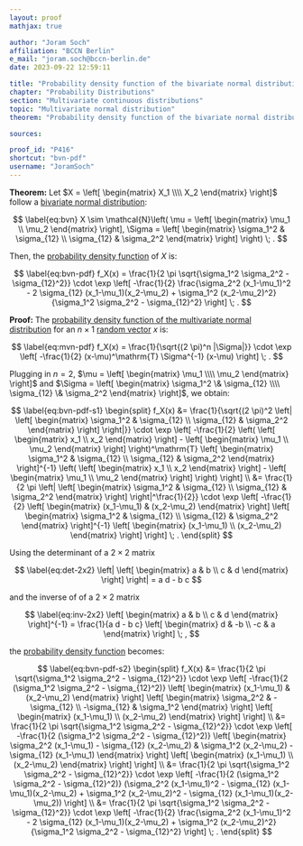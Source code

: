 ```yaml
---
layout: proof
mathjax: true

author: "Joram Soch"
affiliation: "BCCN Berlin"
e_mail: "joram.soch@bccn-berlin.de"
date: 2023-09-22 12:59:11

title: "Probability density function of the bivariate normal distribution"
chapter: "Probability Distributions"
section: "Multivariate continuous distributions"
topic: "Multivariate normal distribution"
theorem: "Probability density function of the bivariate normal distribution"

sources:

proof_id: "P416"
shortcut: "bvn-pdf"
username: "JoramSoch"
---
```



**Theorem:** Let $X = \left[ \begin{matrix} X_1 \\\\ X_2 \end{matrix} \right]$ follow a [bivariate normal distribution](/D/bvn):

$$ \label{eq:bvn}
X \sim \mathcal{N}\left( \mu = \left[ \begin{matrix} \mu_1 \\ \mu_2 \end{matrix} \right], \Sigma = \left[ \begin{matrix} \sigma_1^2 & \sigma_{12} \\ \sigma_{12} & \sigma_2^2 \end{matrix} \right] \right) \; .
$$

Then, the [probability density function](/D/pdf) of $X$ is:

$$ \label{eq:bvn-pdf}
f_X(x) = \frac{1}{2 \pi \sqrt{\sigma_1^2 \sigma_2^2 - \sigma_{12}^2}} \cdot \exp \left[ -\frac{1}{2} \frac{\sigma_2^2 (x_1-\mu_1)^2 - 2 \sigma_{12} (x_1-\mu_1)(x_2-\mu_2) + \sigma_1^2 (x_2-\mu_2)^2}{\sigma_1^2 \sigma_2^2 - \sigma_{12}^2} \right] \; .
$$


**Proof:** The [probability density function of the multivariate normal distribution](/P/mvn-pdf) for an $n \times 1$ [random vector](/D/rvec) $x$ is:

$$ \label{eq:mvn-pdf}
f_X(x) = \frac{1}{\sqrt{(2 \pi)^n |\Sigma|}} \cdot \exp \left[ -\frac{1}{2} (x-\mu)^\mathrm{T} \Sigma^{-1} (x-\mu) \right] \; .
$$

Plugging in $n = 2$, $\mu = \left[ \begin{matrix} \mu_1 \\\\ \mu_2 \end{matrix} \right]$ and $\Sigma = \left[ \begin{matrix} \sigma_1^2 \& \sigma_{12} \\\\ \sigma_{12} \& \sigma_2^2 \end{matrix} \right]$, we obtain:

$$ \label{eq:bvn-pdf-s1}
\begin{split}
f_X(x) &= \frac{1}{\sqrt{(2 \pi)^2 \left| \left[ \begin{matrix} \sigma_1^2 & \sigma_{12} \\ \sigma_{12} & \sigma_2^2 \end{matrix} \right] \right|}} \cdot \exp \left[ -\frac{1}{2} \left( \left[ \begin{matrix} x_1 \\ x_2 \end{matrix} \right] - \left[ \begin{matrix} \mu_1 \\ \mu_2 \end{matrix} \right] \right)^\mathrm{T} \left[ \begin{matrix} \sigma_1^2 & \sigma_{12} \\ \sigma_{12} & \sigma_2^2 \end{matrix} \right]^{-1} \left( \left[ \begin{matrix} x_1 \\ x_2 \end{matrix} \right] - \left[ \begin{matrix} \mu_1 \\ \mu_2 \end{matrix} \right] \right) \right] \\
&= \frac{1}{2 \pi \left| \left[ \begin{matrix} \sigma_1^2 & \sigma_{12} \\ \sigma_{12} & \sigma_2^2 \end{matrix} \right] \right|^\frac{1}{2}} \cdot \exp \left[ -\frac{1}{2} \left[ \begin{matrix} (x_1-\mu_1) & (x_2-\mu_2) \end{matrix} \right] \left[ \begin{matrix} \sigma_1^2 & \sigma_{12} \\ \sigma_{12} & \sigma_2^2 \end{matrix} \right]^{-1} \left[ \begin{matrix} (x_1-\mu_1) \\ (x_2-\mu_2) \end{matrix} \right] \right] \; .
\end{split}
$$

Using the determinant of a $2 \times 2$ matrix

$$ \label{eq:det-2x2}
\left| \left[ \begin{matrix} a & b \\ c & d \end{matrix} \right] \right| = a d - b c
$$

and the inverse of of a $2 \times 2$ matrix

$$ \label{eq:inv-2x2}
\left[ \begin{matrix} a & b \\ c & d \end{matrix} \right]^{-1} = \frac{1}{a d - b c} \left[ \begin{matrix} d & -b \\ -c & a \end{matrix} \right] \; ,
$$

the [probability density function](/D/pdf) becomes:

$$ \label{eq:bvn-pdf-s2}
\begin{split}
f_X(x) &= \frac{1}{2 \pi \sqrt{\sigma_1^2 \sigma_2^2 - \sigma_{12}^2}} \cdot \exp \left[ -\frac{1}{2 (\sigma_1^2 \sigma_2^2 - \sigma_{12}^2)} \left[ \begin{matrix} (x_1-\mu_1) & (x_2-\mu_2) \end{matrix} \right] \left[ \begin{matrix} \sigma_2^2 & -\sigma_{12} \\ -\sigma_{12} & \sigma_1^2 \end{matrix} \right] \left[ \begin{matrix} (x_1-\mu_1) \\ (x_2-\mu_2) \end{matrix} \right] \right] \\
&= \frac{1}{2 \pi \sqrt{\sigma_1^2 \sigma_2^2 - \sigma_{12}^2}} \cdot \exp \left[ -\frac{1}{2 (\sigma_1^2 \sigma_2^2 - \sigma_{12}^2)} \left[ \begin{matrix} \sigma_2^2 (x_1-\mu_1) - \sigma_{12} (x_2-\mu_2) & \sigma_1^2 (x_2-\mu_2) - \sigma_{12} (x_1-\mu_1) \end{matrix} \right] \left[ \begin{matrix} (x_1-\mu_1) \\ (x_2-\mu_2) \end{matrix} \right] \right] \\
&= \frac{1}{2 \pi \sqrt{\sigma_1^2 \sigma_2^2 - \sigma_{12}^2}} \cdot \exp \left[ -\frac{1}{2 (\sigma_1^2 \sigma_2^2 - \sigma_{12}^2)} (\sigma_2^2 (x_1-\mu_1)^2 - \sigma_{12} (x_1-\mu_1)(x_2-\mu_2) + \sigma_1^2 (x_2-\mu_2)^2 - \sigma_{12} (x_1-\mu_1)(x_2-\mu_2)) \right] \\
&= \frac{1}{2 \pi \sqrt{\sigma_1^2 \sigma_2^2 - \sigma_{12}^2}} \cdot \exp \left[ -\frac{1}{2} \frac{\sigma_2^2 (x_1-\mu_1)^2 - 2 \sigma_{12} (x_1-\mu_1)(x_2-\mu_2) + \sigma_1^2 (x_2-\mu_2)^2}{\sigma_1^2 \sigma_2^2 - \sigma_{12}^2} \right] \; .
\end{split}
$$